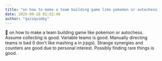 ```yaml
---
title: "on how to make a team building game like pokemon or autochess  Assume collecting is"
date: 2025-09-28 01:52:49
author: "qazzquimby"
---
```


💭 on how to make a team building game like pokemon or autochess. Assume collecting is good. Variable teams is good. Manually directing teams is bad (I don't like mashing a in jrpgs). Strange synergies and counters are good due to personal interest. Possibly finding rare things is good.